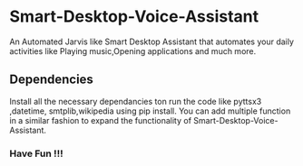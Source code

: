 # Smart-Desktop-Voice-Assistant
An Automated Jarvis like Smart Desktop Assistant that automates your daily activities like Playing music,Opening applications and much more.


## Dependencies
Install all the necessary dependancies ton run the code like  pyttsx3 ,datetime, smtplib,wikipedia using  pip install.
You can add multiple function in a similar fashion to expand the functionality of Smart-Desktop-Voice-Assistant.
 
 ### Have Fun !!!
